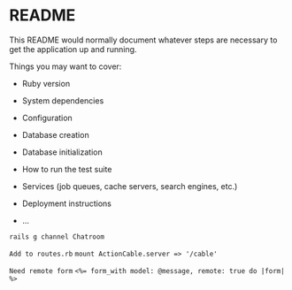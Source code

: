 # README

This README would normally document whatever steps are necessary to get the
application up and running.

Things you may want to cover:

* Ruby version

* System dependencies

* Configuration

* Database creation

* Database initialization

* How to run the test suite

* Services (job queues, cache servers, search engines, etc.)

* Deployment instructions

* ...

`rails g channel Chatroom`

`Add to routes.rb`
`mount ActionCable.server => '/cable'`

`Need remote form`
`<%= form_with model: @message, remote: true do |form| %>`
